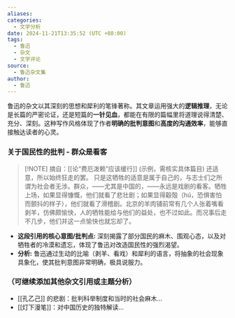 ```yaml
---
aliases: 
categories:
  - 文学分析
date: 2024-11-21T13:35:52 (UTC +08:00)
tags:
  - 鲁迅
  - 杂文
  - 文学评论
source:
  - 鲁迅杂文集
author:
  - 鲁迅
---
```


鲁迅的杂文以其深刻的思想和犀利的笔锋著称。其文章运用强大的**逻辑推理**，无论是长篇的严密论证，还是短篇的**一针见血**，都能在有限的篇幅里将道理说得清楚、充分、深刻。这种写作风格体现了作者**明确的批判意图**和**高度的沟通效率**，能够直接触达读者的心灵。

### 关于国民性的批判 - 群众是看客

> [!NOTE] 摘自：[[论“费厄泼赖”应该缓行]] (示例，需核实具体篇目)
> 还适意，所以始终狂走的罢。 只是这牺牲的适意是属于自己的，与志士们之所谓为社会者无涉。群众，——尤其是中国的，——永远是戏剧的看客。牺牲上场，如果显得慷慨，他们就看了悲壮剧；如果显得觳殻（hú，恐惧害怕而颤抖的样子），他们就看了滑稽剧。北京的羊肉铺前常有几个人张着嘴看剥羊，仿佛颇愉快，人的牺牲能给与他们的益处，也不过如此。而况事后走不几步，他们并这一点愉快也就忘却了。

*   **这段引用的核心意图/批判点:** 深刻揭露了部分国民的麻木、围观心态，以及对牺牲者的冷漠和遗忘，体现了鲁迅对改造国民性的强烈渴望。
*   **分析:** 鲁迅通过生动的比喻（剥羊、看戏）和犀利的语言，将抽象的社会现象具象化，使其批判意图非常明确，极具说服力。

### （可继续添加其他杂文引用或主题分析）

*   [[孔乙己]] 的悲剧：批判科举制度和当时的社会麻木...
*   [[灯下漫笔]]：对中国历史的独特解读...
